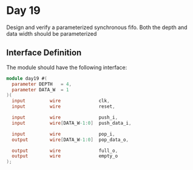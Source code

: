 # Day 19
Design and verify a parameterized synchronous fifo. Both the depth and data width should be parameterized

## Interface Definition
The module should have the following interface:

```verilog
module day19 #(
  parameter DEPTH   = 4,
  parameter DATA_W  = 1
)(
  input         wire              clk,
  input         wire              reset,

  input         wire              push_i,
  input         wire[DATA_W-1:0]  push_data_i,

  input         wire              pop_i,
  output        wire[DATA_W-1:0]  pop_data_o,

  output        wire              full_o,
  output        wire              empty_o
);
```

